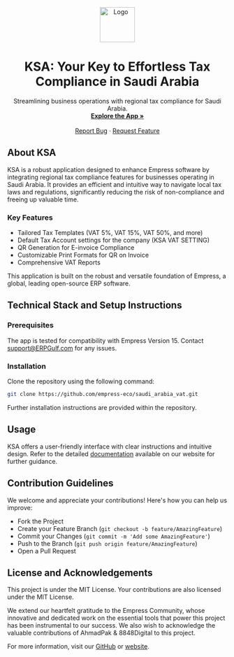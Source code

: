 <div align="center">
    <img src="https://grow.empress.eco/uploads/default/original/2X/1/1f1e1044d3864269d2a613577edb9763890422ab.png" alt="Logo" width="80" height="80">
  <h1 align="center">KSA: Your Key to Effortless Tax Compliance in Saudi Arabia</h1>
  <p align="center">
    Streamlining business operations with regional tax compliance for Saudi Arabia.
    <br />
    <a href="https://empress.eco/"><strong>Explore the App »</strong></a>
    <br />
    <br />
    <a href="https://github.com/empress-eco/saudi_arabia_vat/issues">Report Bug</a>
    ·
    <a href="https://github.com/empress-eco/saudi_arabia_vat/issues">Request Feature</a>
  </p>
</div>

## About KSA

KSA is a robust application designed to enhance Empress software by integrating regional tax compliance features for businesses operating in Saudi Arabia. It provides an efficient and intuitive way to navigate local tax laws and regulations, significantly reducing the risk of non-compliance and freeing up valuable time.

### Key Features

- Tailored Tax Templates (VAT 5%, VAT 15%, VAT 50%, and more)
- Default Tax Account settings for the company (KSA VAT SETTING)
- QR Generation for E-invoice Compliance
- Customizable Print Formats for QR on Invoice
- Comprehensive VAT Reports

This application is built on the robust and versatile foundation of Empress, a global, leading open-source ERP software.

## Technical Stack and Setup Instructions

### Prerequisites

The app is tested for compatibility with Empress Version 15. Contact support@ERPGulf.com for any issues.

### Installation

Clone the repository using the following command:

```sh
git clone https://github.com/empress-eco/saudi_arabia_vat.git
```
Further installation instructions are provided within the repository.

## Usage

KSA offers a user-friendly interface with clear instructions and intuitive design. Refer to the detailed [documentation](https://grow.empress.eco/) available on our website for further guidance.

## Contribution Guidelines

We welcome and appreciate your contributions! Here's how you can help us improve:

- Fork the Project
- Create your Feature Branch (`git checkout -b feature/AmazingFeature`)
- Commit your Changes (`git commit -m 'Add some AmazingFeature'`)
- Push to the Branch (`git push origin feature/AmazingFeature`)
- Open a Pull Request

## License and Acknowledgements

This project is under the MIT License. Your contributions are also licensed under the MIT License.

We extend our heartfelt gratitude to the Empress Community, whose innovative and dedicated work on the essential tools that power this project has been instrumental to our success. We also wish to acknowledge the valuable contributions of AhmadPak & 8848Digital to this project.

For more information, visit our [GitHub](https://github.com/empress-eco/) or [website](https://www.erpgulf.com/).
